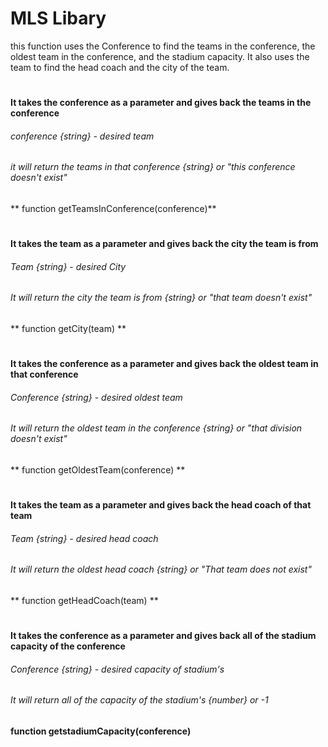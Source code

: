 # MLS Libary 
this function uses the Conference to find the teams in the conference, the oldest team in the conference, and the stadium capacity. It also uses the team to find the head coach and the city of the team.
# 
#### It takes the conference as a parameter and gives back the teams in the conference
######  conference {string} - desired team
###### it will return the teams in that conference {string} or "this conference doesn't exist"
** function getTeamsInConference(conference)**
#
#### It takes the team as a parameter and gives back the city the team is from
###### Team {string} - desired City
###### It will return the city the team is from {string} or "that team doesn't exist"
** function getCity(team) **
#
#### It takes the conference as a parameter and gives back the oldest team in that conference
###### Conference {string} - desired oldest team
###### It will return the oldest team in the conference {string} or "that division doesn't exist"
** function getOldestTeam(conference) **
#
#### It takes the team as a parameter and gives back the head coach of that team
###### Team {string} - desired head coach
###### It will return the oldest head coach {string} or "That team does not exist"
** function getHeadCoach(team) **
#
#### It takes the conference as a parameter and gives back all of the stadium capacity of the conference
###### Conference {string} - desired capacity of stadium's
###### It will return all of the capacity of the stadium's {number} or -1
**function getstadiumCapacity(conference)**

